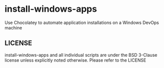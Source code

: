 # install-windows-apps

Use Chocolatey to automate application installations on a Windows DevOps machine

## LICENSE

install-windows-apps and all individual scripts are under the BSD 3-Clause license unless explicitly noted otherwise. Please refer to the LICENSE